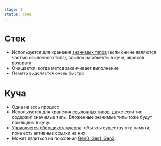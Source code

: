 ```yaml
---
stage: 1
status: done
---
```

# Стек

- Используется для хранения [значимых типов](Value%20типы) (если они не являются частью ссылочного типа), ссылок на объекты в куче, адресов возврата.
- Очищается, когда метод заканчивает выполнение
- Память выделяется очень быстро

# Куча

- Одна на весь процесс
- Используется для хранения [ссылочных типов](Reference%20типы), даже если тип содержит значимые типы. Вложенные значимые типы тоже будут помещены в кучу.
- [Управляется сборщиком мусора](Алгоритмы%20GC): объекты существуют в памяти, пока есть активные ссылки на них
- Может делиться на поколения [Gen0, Gen1, Gen2](Сегменты%20памяти%20(Gen%200,%201,%202,%20LOH)).